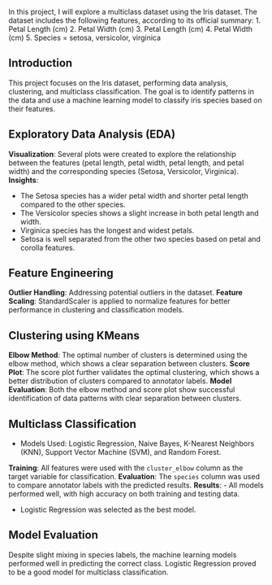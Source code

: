 In this project, I will explore a multiclass dataset using the Iris dataset. The dataset includes the following features, according to its official summary: 1. Petal Length (cm) 2. Petal Width (cm) 3. Petal Length (cm) 4. Petal Width (cm) 5. Species = setosa, versicolor, virginica

## Introduction 
This project focuses on the Iris dataset, performing data analysis, clustering, and multiclass classification. The goal is to identify patterns in the data and use a machine learning model to classify iris species based on their features.

## Exploratory Data Analysis (EDA) 
**Visualization**: Several plots were created to explore the relationship between the features (petal length, petal width, petal length, and petal width) and the corresponding species (Setosa, Versicolor, Virginica).
**Insights**: 
- The Setosa species has a wider petal width and shorter petal length compared to the other species. 
- The Versicolor species shows a slight increase in both petal length and width.
- Virginica species has the longest and widest petals.
- Setosa is well separated from the other two species based on petal and corolla features.

## Feature Engineering 
 **Outlier Handling**: Addressing potential outliers in the dataset.
 **Feature Scaling**: StandardScaler is applied to normalize features for better performance in clustering and classification models.

## Clustering using KMeans 
**Elbow Method**: The optimal number of clusters is determined using the elbow method, which shows a clear separation between clusters.
**Score Plot**: The score plot further validates the optimal clustering, which shows a better distribution of clusters compared to annotator labels.
**Model Evaluation**: Both the elbow method and score plot show successful identification of data patterns with clear separation between clusters.

## Multiclass Classification 
- Models Used: Logistic Regression, Naive Bayes, K-Nearest Neighbors (KNN), Support Vector Machine (SVM), and Random Forest.

**Training**: All features were used with the `cluster_elbow` column as the target variable for classification.
**Evaluation**: The `species` column was used to compare annotator labels with the predicted results.
**Results**: - All models performed well, with high accuracy on both training and testing data.
- Logistic Regression was selected as the best model.

## Model Evaluation 
Despite slight mixing in species labels, the machine learning models performed well in predicting the correct class. Logistic Regression proved to be a good model for multiclass classification.
